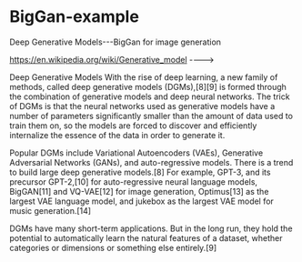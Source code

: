 # BigGan-example
Deep Generative Models---BigGan for image generation

https://en.wikipedia.org/wiki/Generative_model ---->

Deep Generative Models
With the rise of deep learning, a new family of methods, called deep generative models (DGMs),[8][9] is formed through the combination of generative models and deep neural networks. The trick of DGMs is that the neural networks used as generative models have a number of parameters significantly smaller than the amount of data used to train them on, so the models are forced to discover and efficiently internalize the essence of the data in order to generate it.

Popular DGMs include Variational Autoencoders (VAEs), Generative Adversarial Networks (GANs), and auto-regressive models. There is a trend to build large deep generative models.[8] For example, GPT-3, and its precursor GPT-2,[10] for auto-regressive neural language models, BigGAN[11] and VQ-VAE[12] for image generation, Optimus[13] as the largest VAE language model, and jukebox as the largest VAE model for music generation.[14]

DGMs have many short-term applications. But in the long run, they hold the potential to automatically learn the natural features of a dataset, whether categories or dimensions or something else entirely.[9]
